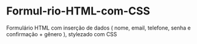 # Formul-rio-HTML-com-CSS
Formulário HTML com inserção de dados ( nome, email, telefone, senha e confirmação + gênero ), stylezado com CSS
